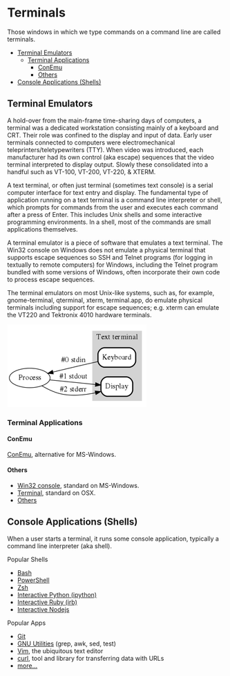 # Terminals

Those windows in which we type commands on a command line are called terminals.

* [Terminal Emulators](#terminal-emulators)
  * [Terminal Applications](#terminal-applications)
    * [ConEmu](#conemu)
    * [Others](#others)
* [Console Applications (Shells)](#console-applications-shells)

## Terminal Emulators

A hold-over from the main-frame time-sharing days of computers, a terminal was a dedicated workstation consisting mainly of a keyboard and CRT. Their role was confined to the display and input of data. Early user terminals connected to computers were electromechanical teleprinters/teletypewriters (TTY). When video was introduced, each manufacturer had its own control (aka escape) sequences that the video terminal interpreted to display output. Slowly these consolidated into a handful such as VT-100, VT-200, VT-220, & XTERM.

A text terminal, or often just terminal (sometimes text console) is a serial computer interface for text entry and display. The fundamental type of application running on a text terminal is a command line interpreter or shell, which prompts for commands from the user and executes each command after a press of Enter. This includes Unix shells and some interactive programming environments. In a shell, most of the commands are small applications themselves.

A terminal emulator is a piece of software that emulates a text terminal. The Win32 console on Windows does not emulate a physical terminal that supports escape sequences so SSH and Telnet programs (for logging in textually to remote computers) for Windows, including the Telnet program bundled with some versions of Windows, often incorporate their own code to process escape sequences.

The terminal emulators on most Unix-like systems, such as, for example, gnome-terminal, qterminal, xterm, terminal.app, do emulate physical terminals including support for escape sequences; e.g. xterm can emulate the VT220 and Tektronix 4010 hardware terminals.

![Terminal](./images/stdstreams.png)

### Terminal Applications

#### ConEmu

[ConEmu](https://conemu.github.io/), alternative for MS-Windows.

#### Others

*   [Win32 console](https://www.computerhope.com/issues/chusedos.htm), standard on MS-Windows.
*   [Terminal](http://blog.teamtreehouse.com/introduction-to-the-mac-os-x-command-line), standard on OSX.
*   [Others](https://en.wikipedia.org/wiki/List_of_terminal_emulators)

## Console Applications (Shells)

When a user starts a terminal, it runs some console application, typically a command line interpreter (aka shell).

Popular Shells

*   [Bash](../bash-help.md)
*   [PowerShell](./powershell.md)
*   [Zsh](http://zsh.sourceforge.net/Doc/Release/zsh_toc.html)
*   [Interactive Python (ipython)](https://www.python.org/shell/)
*   [Interactive Ruby (irb)](https://en.wikipedia.org/wiki/Interactive_Ruby_Shell)
*   [Interactive Nodejs](https://scriptverse.academy/tutorials/js-nodejs-shell.html)

Popular Apps

*   [Git](https://git-scm.com/)
*   [GNU Utilities](https://www.gnu.org/software/coreutils/manual/html_node/index.html) (grep, awk, sed, test)
*   [Vim](https://www.vim.org/), the ubiquitous text editor
*   [curl](https://curl.haxx.se/), tool and library
for transferring data with URLs
*   [more...](https://stackify.com/top-command-line-tools/)
